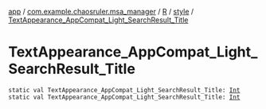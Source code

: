 [app](../../../index.md) / [com.example.chaosruler.msa_manager](../../index.md) / [R](../index.md) / [style](index.md) / [TextAppearance_AppCompat_Light_SearchResult_Title](.)

# TextAppearance_AppCompat_Light_SearchResult_Title

`static val TextAppearance_AppCompat_Light_SearchResult_Title: `[`Int`](https://kotlinlang.org/api/latest/jvm/stdlib/kotlin/-int/index.html)
`static val TextAppearance_AppCompat_Light_SearchResult_Title: `[`Int`](https://kotlinlang.org/api/latest/jvm/stdlib/kotlin/-int/index.html)